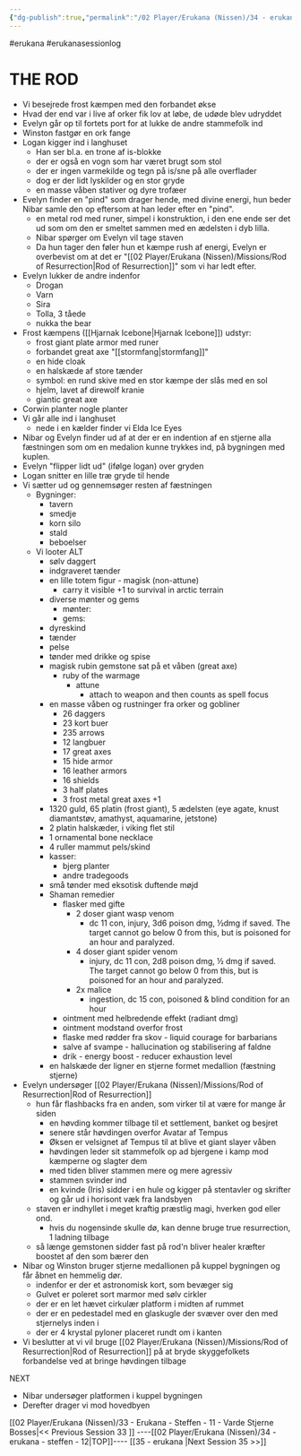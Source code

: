 ```yaml
---
{"dg-publish":true,"permalink":"/02 Player/Erukana (Nissen)/34 - erukana - steffen - 12/","tags":["erukana","erukanasessionlog"]}
---
```



#erukana #erukanasessionlog 


# THE ROD

- Vi besejrede frost kæmpen med den forbandet økse 
- Hvad der end var i live af orker fik lov at løbe, de udøde blev udryddet
- Evelyn går op til fortets port for at lukke de andre stammefolk ind 
- Winston fastgør en ork fange 
- Logan kigger ind i langhuset
	- Han ser bl.a. en trone af is-blokke
	- der er også en vogn som har været brugt som stol 
	- der er ingen varmekilde og tegn på is/sne på alle overflader
	- dog er der lidt lyskilder og en stor gryde 
	- en masse våben stativer og dyre trofæer 
- Evelyn finder en "pind" som drager hende, med divine energi, hun beder Nibar samle den op eftersom at han leder efter en "pind". 
	- en metal rod med runer, simpel i konstruktion, i den ene ende ser det ud som om den er smeltet sammen med en ædelsten i dyb lilla. 
	- Nibar spørger om Evelyn vil tage staven 
	- Da hun tager den føler hun et kæmpe rush af energi, Evelyn er overbevist om at det er "[[02 Player/Erukana (Nissen)/Missions/Rod of Resurrection\|Rod of Resurrection]]" som vi har ledt efter. 
- Evelyn lukker de andre indenfor 
	- Drogan 
	- Varn
	- Sira
	- Tolla, 3 tåede 
	- nukka the bear 
- Frost kæmpens ([[Hjarnak Icebone\|Hjarnak Icebone]]) udstyr:
	- frost giant plate armor med runer 
	- forbandet great axe "[[stormfang\|stormfang]]"
	- en hide cloak
	- en halskæde af store tænder
	- symbol: en rund skive med en stor kæmpe der slås med en sol 
	- hjelm, lavet af direwolf kranie
	- giantic great axe 
- Corwin planter nogle planter 
- Vi går alle ind i langhuset 
	- nede i en kælder finder vi Elda Ice Eyes 
- Nibar og Evelyn finder ud af at der er en indention af en stjerne alla fæstningen som om en medalion kunne trykkes ind, på bygningen med kuplen. 
- Evelyn "flipper lidt ud" (ifølge logan) over gryden 
- Logan snitter en lille træ gryde til hende 
- Vi sætter ud og gennemsøger resten af fæstningen 
	- Bygninger:
		- tavern 
		- smedje
		- korn silo 
		- stald 
		- beboelser
	- Vi looter ALT
		- sølv daggert 
		- indgraveret tænder 
		- en lille totem figur - magisk (non-attune)
			- carry it visible +1 to survival in arctic terrain 
		- diverse mønter og gems 
			- mønter:
			- gems: 
		- dyreskind 
		- tænder 
		- pelse 
		- tønder med drikke og spise 
		- magisk rubin gemstone sat på et våben (great axe)
			- ruby of the warmage 
				- attune 
					- attach to weapon and then counts as spell focus
		- en masse våben og rustninger fra orker og gobliner 
			- 26 daggers 
			- 23 kort buer 
			- 235 arrows 
			- 12 langbuer 
			- 17 great axes
			- 15 hide armor 
			- 16 leather armors 
			- 16 shields
			- 3 half plates 
			- 3 frost metal great axes +1
		- 1320 guld, 65 platin (frost giant), 5 ædelsten (eye agate, knust diamantstøv, amathyst, aquamarine, jetstone)
		- 2 platin halskæder, i viking flet stil 
		- 1 ornamental bone necklace 
		- 4 ruller mammut pels/skind 
		- kasser:
			- bjerg planter
			- andre tradegoods 
		- små tønder med eksotisk duftende møjd
		- Shaman remedier 
			- flasker med gifte 
				- 2 doser giant wasp venom 
					- dc 11 con, injury, 3d6 poison dmg, ½dmg if saved. The target cannot go below 0 from this, but is poisoned for an hour and paralyzed.
				- 4 doser giant spider venom 
					- injury, dc 11 con, 2d8 poison dmg, ½ dmg if saved. The target cannot go below 0 from this, but is poisoned for an hour and paralyzed. 
				- 2x malice 
					- ingestion, dc 15 con, poisoned & blind condition for an hour
			- ointment med helbredende effekt (radiant dmg)
			- ointment modstand overfor frost 
			- flaske med rødder fra skov - liquid courage for barbarians 
			- salve af svampe - hallucination og stabilisering af faldne 
			- drik - energy boost - reducer exhaustion level 
		- en halskæde der ligner en stjerne formet medallion (fæstning stjerne)
- Evelyn undersøger [[02 Player/Erukana (Nissen)/Missions/Rod of Resurrection\|Rod of Resurrection]] 
	- hun får flashbacks fra en anden, som virker til at være for mange år siden 
		- en høvding kommer tilbage til et settlement, banket og besjret 
		- senere står høvdingen overfor Avatar af Tempus 
		- Øksen er velsignet af Tempus til at blive et giant slayer våben 
		- høvdingen leder sit stammefolk op ad bjergene i kamp mod kæmperne og slagter dem
		- med tiden bliver stammen mere og mere agressiv 
		- stammen svinder ind 
		- en kvinde (Iris) sidder i en hule og kigger på stentavler og skrifter og går ud i horisont væk fra landsbyen
	- staven er indhyllet i meget kraftig præstlig magi, hverken god eller ond. 
		- hvis du nogensinde skulle dø, kan denne bruge true resurrection, 1 ladning tilbage 
	- så længe gemstonen sidder fast på rod'n bliver healer kræfter boostet af den som bærer den
- Nibar og Winston bruger stjerne medallionen på kuppel bygningen og får åbnet en hemmelig dør. 
	- indenfor er der et astronomisk kort, som bevæger sig 
	- Gulvet er poleret sort marmor med sølv cirkler 
	- der er en let hævet cirkulær platform i midten af rummet 
	- der er en pedestadel med en glaskugle der svæver over den med stjernelys inden i
	- der er 4 krystal pyloner placeret rundt om i kanten 
- Vi beslutter at vi vil bruge [[02 Player/Erukana (Nissen)/Missions/Rod of Resurrection\|Rod of Resurrection]] på at bryde skyggefolkets forbandelse ved at bringe høvdingen tilbage

NEXT 
- Nibar undersøger platformen i kuppel bygningen 
- Derefter drager vi mod hovedbyen 






[[02 Player/Erukana (Nissen)/33 - Erukana - Steffen  - 11 - Varde Stjerne Bosses\|<< Previous Session 33 ]] ----[[02 Player/Erukana (Nissen)/34 - erukana - steffen - 12\|TOP]]----  [[35 - erukana  \|Next Session 35  >>]]